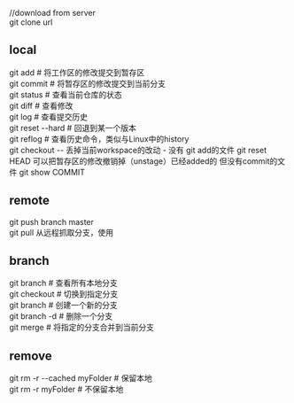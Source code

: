 //download from server  
git clone url

## local  
git add # 将工作区的修改提交到暂存区  
git commit # 将暂存区的修改提交到当前分支  
git status # 查看当前仓库的状态  
git diff # 查看修改  
git log # 查看提交历史  
git reset --hard # 回退到某一个版本  
git reflog # 查看历史命令，类似与Linux中的history  
git checkout -- <file> 丢掉当前workspace的改动 - 没有 git add的文件
git reset HEAD <file>可以把暂存区的修改撤销掉（unstage）已经added的 但没有commit的文件 
git show COMMIT
  
## remote  
git push branch master  
git pull 从远程抓取分支，使用

## branch  
git branch # 查看所有本地分支  
git checkout <branch> # 切换到指定分支  
git branch <new-branch> # 创建一个新的分支  
git branch -d <branch> # 删除一个分支  
git merge <branch> # 将指定的分支合并到当前分支  

## remove  
git rm -r --cached myFolder # 保留本地  
git rm -r myFolder # 不保留本地
